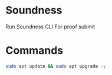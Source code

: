 # Soundness
Run Soundness CLI For proof submit
# Commands
```bash
sudo apt update && sudo apt upgrade -y
```